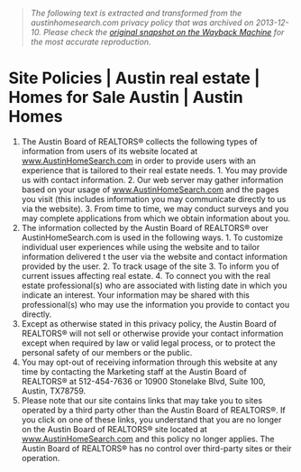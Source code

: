 > *The following text is extracted and transformed from the austinhomesearch.com privacy policy that was archived on 2013-12-10. Please check the [original snapshot on the Wayback Machine](https://web.archive.org/web/20131210055716id_/http%3A//www.austinhomesearch.com/pages/site-policies) for the most accurate reproduction.*

# Site Policies | Austin real estate | Homes for Sale Austin | Austin Homes

  1. The Austin Board of REALTORS® collects the following types of information from users of its website located at www.AustinHomeSearch.com in order to provide users with an experience that is tailored to their real estate needs. 
    1. You may provide us with contact information. 
    2. Our web server may gather information based on your usage of www.AustinHomeSearch.com and the pages you visit (this includes information you may communicate directly to us via the website). 
    3. From time to time, we may conduct surveys and you may complete applications from which we obtain information about you. 
  2. The information collected by the Austin Board of REALTORS® over AustinHomeSearch.com is used in the following ways. 
    1. To customize individual user experiences while using the website and to tailor information delivered t the user via the website and contact information provided by the user. 
    2. To track usage of the site 
    3. To inform you of current issues affecting real estate. 
    4. To connect you with the real estate professional(s) who are associated with listing date in which you indicate an interest. Your information may be shared with this professional(s) who may use the information you provide to contact you directly. 
  3. Except as otherwise stated in this privacy policy, the Austin Board of REALTORS® will not sell or otherwise provide your contact information except when required by law or valid legal process, or to protect the personal safety of our members or the public. 
  4. You may opt-out of receiving information through this website at any time by contacting the Marketing staff at the Austin Board of REALTORS® at 512-454-7636 or 10900 Stonelake Blvd, Suite 100, Austin, TX78759. 
  5. Please note that our site contains links that may take you to sites operated by a third party other than the Austin Board of REALTORS®. If you click on one of these links, you understand that you are no longer on the Austin Board of REALTORS® site located at www.AustinHomeSearch.com and this policy no longer applies. The Austin Board of REALTORS® has no control over third-party sites or their operation. 


